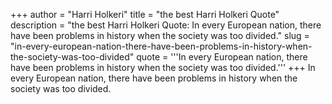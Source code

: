 +++
author = "Harri Holkeri"
title = "the best Harri Holkeri Quote"
description = "the best Harri Holkeri Quote: In every European nation, there have been problems in history when the society was too divided."
slug = "in-every-european-nation-there-have-been-problems-in-history-when-the-society-was-too-divided"
quote = '''In every European nation, there have been problems in history when the society was too divided.'''
+++
In every European nation, there have been problems in history when the society was too divided.
